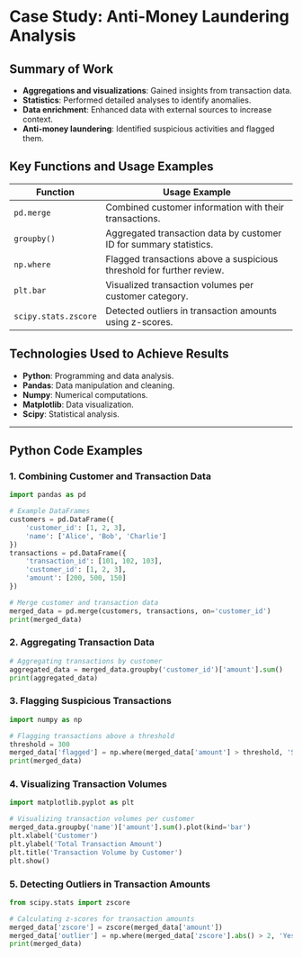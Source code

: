 
# Case Study: Anti-Money Laundering Analysis

## Summary of Work
- **Aggregations and visualizations**: Gained insights from transaction data.
- **Statistics**: Performed detailed analyses to identify anomalies.
- **Data enrichment**: Enhanced data with external sources to increase context.
- **Anti-money laundering**: Identified suspicious activities and flagged them.

## Key Functions and Usage Examples

| **Function**         | **Usage Example**                                                               |
|-----------------------|---------------------------------------------------------------------------------|
| `pd.merge`           | Combined customer information with their transactions.                         |
| `groupby()`          | Aggregated transaction data by customer ID for summary statistics.             |
| `np.where`           | Flagged transactions above a suspicious threshold for further review.          |
| `plt.bar`            | Visualized transaction volumes per customer category.                          |
| `scipy.stats.zscore` | Detected outliers in transaction amounts using z-scores.                       |

## Technologies Used to Achieve Results
- **Python**: Programming and data analysis.
- **Pandas**: Data manipulation and cleaning.
- **Numpy**: Numerical computations.
- **Matplotlib**: Data visualization.
- **Scipy**: Statistical analysis.

---

## Python Code Examples

### 1. Combining Customer and Transaction Data
```python
import pandas as pd

# Example DataFrames
customers = pd.DataFrame({
    'customer_id': [1, 2, 3],
    'name': ['Alice', 'Bob', 'Charlie']
})
transactions = pd.DataFrame({
    'transaction_id': [101, 102, 103],
    'customer_id': [1, 2, 3],
    'amount': [200, 500, 150]
})

# Merge customer and transaction data
merged_data = pd.merge(customers, transactions, on='customer_id')
print(merged_data)
```

### 2. Aggregating Transaction Data
```python
# Aggregating transactions by customer
aggregated_data = merged_data.groupby('customer_id')['amount'].sum()
print(aggregated_data)
```

### 3. Flagging Suspicious Transactions
```python
import numpy as np

# Flagging transactions above a threshold
threshold = 300
merged_data['flagged'] = np.where(merged_data['amount'] > threshold, 'Suspicious', 'Normal')
print(merged_data)
```

### 4. Visualizing Transaction Volumes
```python
import matplotlib.pyplot as plt

# Visualizing transaction volumes per customer
merged_data.groupby('name')['amount'].sum().plot(kind='bar')
plt.xlabel('Customer')
plt.ylabel('Total Transaction Amount')
plt.title('Transaction Volume by Customer')
plt.show()
```

### 5. Detecting Outliers in Transaction Amounts
```python
from scipy.stats import zscore

# Calculating z-scores for transaction amounts
merged_data['zscore'] = zscore(merged_data['amount'])
merged_data['outlier'] = np.where(merged_data['zscore'].abs() > 2, 'Yes', 'No')
print(merged_data)
```
